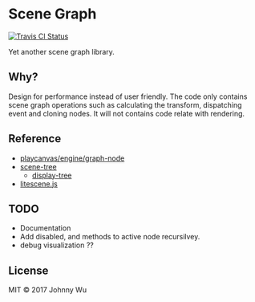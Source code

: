 # Scene Graph

[![Travis CI Status](https://travis-ci.org/gamedev-js/scene-graph.svg?branch=master)](https://travis-ci.org/gamedev-js/scene-graph)

Yet another scene graph library.

## Why?

Design for performance instead of user friendly. The code only contains scene graph operations such as calculating the transform, dispatching event and cloning nodes. It will not contains code relate with rendering.

## Reference

  - [playcanvas/engine/graph-node](https://github.com/playcanvas/engine/blob/master/src/scene/graph-node.js)
  - [scene-tree](https://github.com/hughsk/scene-tree)
    - [display-tree](https://github.com/hughsk/display-tree)
  - [litescene.js](https://github.com/jagenjo/litescene.js)

## TODO

  - Documentation
  - Add disabled, and methods to active node recursilvey.
  - debug visualization ??

## License

MIT © 2017 Johnny Wu